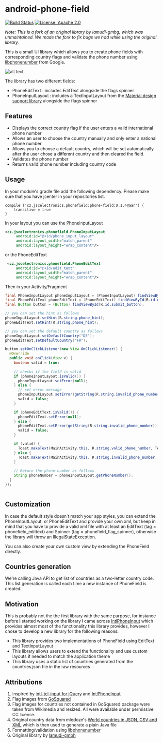 # android-phone-field
[![Build Status](https://travis-ci.com/JSC-electronics/android-phone-field.svg?branch=master)](https://travis-ci.com/JSC-electronics/android-phone-field)
[![License: Apache 2.0](https://img.shields.io/badge/license-Apache--2.0-green.svg)](https://github.com/JSC-electronics/android-phone-field/blob/master/LICENSE)

*Note: This is a fork of an original library by lamudi-gmbg, which was unmaintained. We made the fork to fix bugs we had while using the original library.*

This is a small UI library which allows you to create phone fields with corresponding country flags and validate the phone number using [libphonenumber](https://github.com/googlei18n/libphonenumber) from Google.

![alt text]( https://raw.githubusercontent.com/JSC-electronics/android-phone-field/master/raw/phone-field.gif "Sample App")

The library has two different fields:

 * PhoneEditText : includes EditText alongside the flags spinner
 * PhoneInputLayout : includes a TextInputLayout from the [Material design support library](https://material.io/develop/) alongside the flags spinner 
 
## Features
 
 * Displays the correct country flag if the user enters a valid international phone number
 * Allows an user to choose the country manually and only enter a national phone number
 * Allows you to choose a default country, which will be set automatically after the user chose a different country and then cleared the field.
 * Validates the phone number 
 * Returns valid phone number including country code
 
## Usage

In your module's gradle file add the following dependency. Please make sure that you have jcenter in your repositories list.

```
compile ('cz.jscelectronics.phonefield:phone-field:0.1.4@aar') {
    transitive = true
}
```

 In your layout you can use the PhoneInputLayout 
 
```xml
<cz.jscelectronics.phonefield.PhoneInputLayout
     android:id="@+id/phone_input_layout"
     android:layout_width="match_parent"
     android:layout_height="wrap_content"/>
```
 
 or the PhoneEditText
 
```xml
 <cz.jscelectronics.phonefield.PhoneEditText
     android:id="@+id/edit_text"
     android:layout_width="match_parent"
     android:layout_height="wrap_content"/>
```

Then in your Activity/Fragment

 
```java 
final PhoneInputLayout phoneInputLayout = (PhoneInputLayout) findViewById(R.id.phone_input_layout);
final PhoneEditText phoneEditText = (PhoneEditText) findViewById(R.id.edit_text);
final Button button = (Button) findViewById(R.id.submit_button);

// you can set the hint as follows
phoneInputLayout.setHint(R.string.phone_hint);
phoneEditText.setHint(R.string.phone_hint);

// you can set the default country as follows
phoneInputLayout.setDefaultCountry("DE");
phoneEditText.setDefaultCountry("FR");

button.setOnClickListener(new View.OnClickListener() {
  @Override
  public void onClick(View v) {
    boolean valid = true;
    
    // checks if the field is valid 
    if (phoneInputLayout.isValid()) {
      phoneInputLayout.setError(null);
    } else {
      // set error message
      phoneInputLayout.setError(getString(R.string.invalid_phone_number));
      valid = false;
    }

    if (phoneEditText.isValid()) {
      phoneEditText.setError(null);
    } else {
      phoneEditText.setError(getString(R.string.invalid_phone_number));
      valid = false;
    }

    if (valid) {
      Toast.makeText(MainActivity.this, R.string.valid_phone_number, Toast.LENGTH_LONG).show();
    } else {
      Toast.makeText(MainActivity.this, R.string.invalid_phone_number, Toast.LENGTH_LONG).show();
    }
    
    // Return the phone number as follows
    String phoneNumber = phoneInputLayout.getPhoneNumber();
  }
});
 
```

## Customization

In case the default style doesn't match your app styles, you can extend the PhoneInputLayout, or PhoneEditText and provide your own xml, but keep in mind that you have to provide a valid xml file with at least an EditText (tag = phonefield_edittext) and Spinner (tag = phonefield_flag_spinner), otherwise the library will throw an IllegalStateException.

You can also create your own custom view by extending the PhoneField directly. 

## Countries generation
We're calling Java API to get list of countries as a two-letter country code. This list generation is called each time a new instance of PhoneField is created.

## Motivation
This is probably not the the first library with the same purpose, for instance before I started working on the library I came across [IntlPhoneInput](https://github.com/Rimoto/IntlPhoneInput) which provides almost most of the functionality this library provides, however I chose to develop a new library for the following reasons: 
 
 * This library provides two implementations of PhoneField using EditText and TextInputLayout
 * This library allows users to extend the functionality and use custom layouts if needed to match the application theme
 * This library uses a static list of countries generated from the countries.json file in the raw resources 

## Attributions  

 1. Inspired by [intl-tel-input for jQuery](https://github.com/jackocnr/intl-tel-input) and [IntlPhoneInput](https://github.com/Rimoto/IntlPhoneInput)
 2. Flag images from [GoSquared](https://www.gosquared.com/resources/flag-icons/)
 3. Flag images for countries not contained in GoSquared package were taken from Wikimedia and resized. All were available under permissive CC license.
 4. Original country data from mledoze's [World countries in JSON, CSV and XML](https://github.com/mledoze/countries) which is then used to generate a plain Java file
 5. Formatting/validation using [libphonenumber](https://github.com/googlei18n/libphonenumber)
 6. Original library by [lamudi-gmbh](https://github.com/lamudi-gmbh/android-phone-field)
